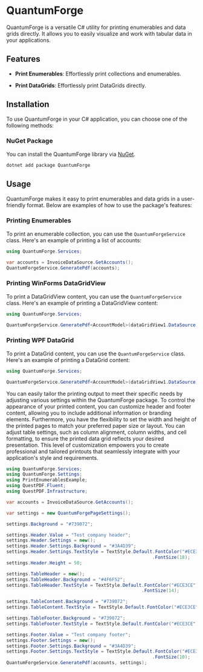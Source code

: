 # QuantumForge

QuantumForge is a versatile C# utility for printing enumerables and data grids directly. It allows you to easily visualize and work with tabular data in your applications.

## Features

- **Print Enumerables**: Effortlessly print collections and enumerables.

- **Print DataGrids**: Effortlessly print DataGrids directly.

## Installation

To use QuantumForge in your C# application, you can choose one of the following methods:

### NuGet Package

You can install the QuantumForge library via [NuGet](https://www.nuget.org/).

```bash
dotnet add package QuantumForge
```

## Usage

QuantumForge makes it easy to print enumerables and data grids in a user-friendly format. Below are examples of how to use the package's features:

### Printing Enumerables

To print an enumerable collection, you can use the `QuantumForgeService` class. Here's an example of printing a list of accounts:

```csharp
using QuantumForge.Services;

var accounts = InvoiceDataSource.GetAccounts();
QuantumForgeService.GeneratePdf(accounts);
```
### Printing WinForms DataGridView

To print a DataGridView content, you can use the `QuantumForgeService` class. Here's an example of printing a DataGridView content:

```csharp
using QuantumForge.Services;

QuantumForgeService.GeneratePdf<AccountModel>(dataGridView1.DataSource);
```

### Printing WPF DataGrid

To print a DataGrid content, you can use the `QuantumForgeService` class. Here's an example of printing a DataGrid content:

```csharp
using QuantumForge.Services;

QuantumForgeService.GeneratePdf<AccountModel>(dataGridView1.DataSource);
```

You can easily tailor the printing output to meet their specific needs by adjusting various settings within the QuantumForge package. To control the appearance of your printed content, you can customize header and footer content, allowing you to include additional information or branding elements. Furthermore, you have the flexibility to set the width and height of the printed pages to match your preferred paper size or layout. You can adjust table settings, such as column alignment, column widths, and cell formatting, to ensure the printed data grid reflects your desired presentation. This level of customization empowers you to create professional and tailored printouts that seamlessly integrate with your application's style and requirements.

```csharp
using QuantumForge.Services;
using QuantumForge.Settings;
using PrintEnumerablesExample;
using QuestPDF.Fluent;
using QuestPDF.Infrastructure;

var accounts = InvoiceDataSource.GetAccounts();

var settings = new QuantumForgePageSettings();

settings.Background = "#739072";

settings.Header.Value = "Test company header";
settings.Header.Settings = new();
settings.Header.Settings.Background = "#3A4D39";
settings.Header.Settings.TextStyle = TextStyle.Default.FontColor("#ECE3CE")
                                                      .FontSize(18);
settings.Header.Height = 50;

settings.TableHeader = new();
settings.TableHeader.Background = "#4F6F52";
settings.TableHeader.TextStyle = TextStyle.Default.FontColor("#ECE3CE")
                                                  .FontSize(14);

settings.TableContent.Background = "#739072";
settings.TableContent.TextStyle = TextStyle.Default.FontColor("#ECE3CE");

settings.TableFooter.Background = "#739072";
settings.TableFooter.TextStyle = TextStyle.Default.FontColor("#ECE3CE");

settings.Footer.Value = "Test company footer";
settings.Footer.Settings = new();
settings.Footer.Settings.Background = "#3A4D39";
settings.Footer.Settings.TextStyle = TextStyle.Default.FontColor("#ECE3CE")
                                                      .FontSize(10);
QuantumForgeService.GeneratePdf(accounts, settings);
```

